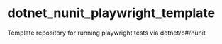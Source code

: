 # dotnet_nunit_playwright_template
Template repository for running playwright tests via dotnet/c#/nunit
